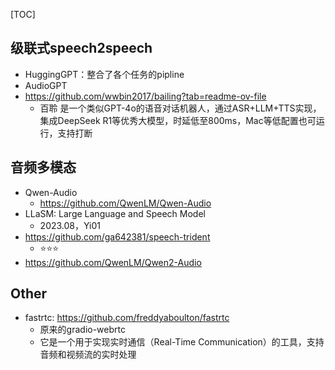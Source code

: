 [TOC]

## 级联式speech2speech

- HuggingGPT：整合了各个任务的pipline
- AudioGPT
- https://github.com/wwbin2017/bailing?tab=readme-ov-file
  - 百聆 是一个类似GPT-4o的语音对话机器人，通过ASR+LLM+TTS实现，集成DeepSeek R1等优秀大模型，时延低至800ms，Mac等低配置也可运行，支持打断

## 音频多模态

- Qwen-Audio
  - https://github.com/QwenLM/Qwen-Audio
- LLaSM: Large Language and Speech Model
  - 2023.08，Yi01
- https://github.com/ga642381/speech-trident
  - ⭐⭐⭐
- https://github.com/QwenLM/Qwen2-Audio

## Other

- fastrtc: https://github.com/freddyaboulton/fastrtc
  - 原来的gradio-webrtc
  - 它是一个用于实现实时通信（Real-Time Communication）的工具，支持音频和视频流的实时处理
